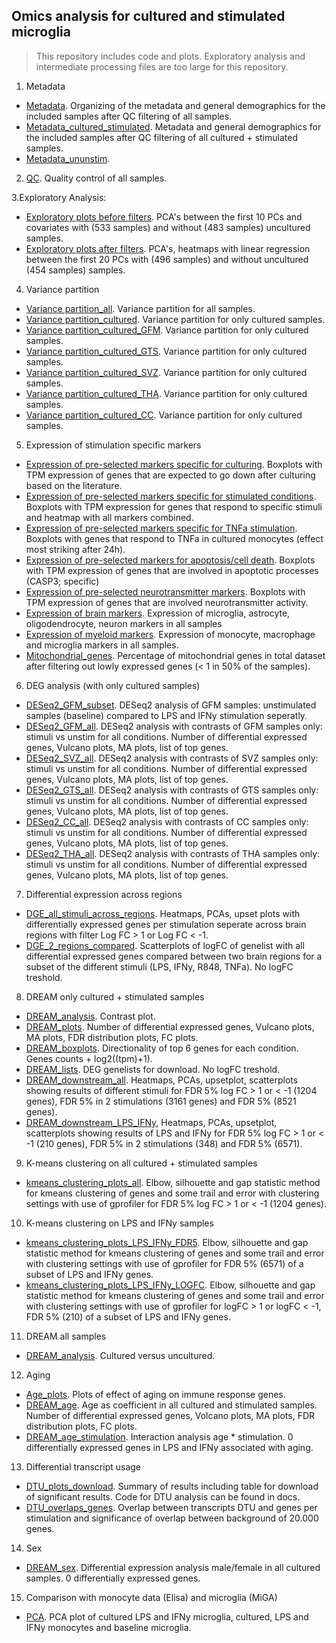 ## Omics analysis for cultured and stimulated microglia 

> This repository includes code and plots. Exploratory analysis and intermediate processing files are too large for this repository.

1. Metadata
- [Metadata](https://rajlabmssm.github.io/MiGASti/docs/Metadata.html). Organizing of the metadata and general demographics for the included samples after QC filtering of all samples. 
- [Metadata_cultured_stimulated](https://rajlabmssm.github.io/MiGASti/docs/Metadata_cultured.html). Metadata and general demographics for the included samples after QC filtering of all cultured + stimulated samples.
- [Metadata_ununstim](https://rajlabmssm.github.io/MiGASti/docs/Metadata_ununstim.html).

2. [QC](https://rajlabmssm.github.io/MiGASti/docs/QC_cor.html). Quality control of all samples.
 
3.Exploratory Analysis: 
 - [Exploratory plots before filters](https://rajlabmssm.github.io/MiGASti/docs/20210209_PCA_heatmap_before_filtering.html). PCA's between the first 10 PCs and covariates with (533 samples) and without (483 samples) uncultured samples.
 - [Exploratory plots after filters](https://rajlabmssm.github.io/MiGASti/docs/20210210_PCA_filtering.html). PCA's, heatmaps with linear regression between the first 20 PCs with (496 samples) and without uncultured (454 samples) samples.  
 
4. Variance partition 
- [Variance partition_all](https://rajlabmssm.github.io/MiGASti/docs/Variance_partition.html). Variance partition for all samples.
- [Variance partition_cultured](https://rajlabmssm.github.io/MiGASti/docs/Variance_partition_cultured.html). Variance partition for only cultured samples.
- [Variance partition_cultured_GFM](https://rajlabmssm.github.io/MiGASti/docs/Variance_partition_GFM.html). Variance partition for only cultured samples.
- [Variance partition_cultured_GTS](https://rajlabmssm.github.io/MiGASti/docs/Variance_partition_GTS.html). Variance partition for only cultured samples.
- [Variance partition_cultured_SVZ](https://rajlabmssm.github.io/MiGASti/docs/Variance_partition_SVZ.html). Variance partition for only cultured samples.
- [Variance partition_cultured_THA](https://rajlabmssm.github.io/MiGASti/docs/Variance_partition_THA.html). Variance partition for only cultured samples.
- [Variance partition_cultured_CC](https://rajlabmssm.github.io/MiGASti/docs/Variance_partition_CC.html). Variance partition for only cultured samples.

5. Expression of stimulation specific markers
- [Expression of pre-selected markers specific for culturing](https://rajlabmssm.github.io/MiGASti/docs/20210217_Markers_homeostatic.html). Boxplots with TPM expression of genes that are expected to go down after culturing based on the literature.
- [Expression of pre-selected markers specific for stimulated conditions](https://rajlabmssm.github.io/MiGASti/docs/20210217_Markers_allstims.html). Boxplots with TPM expression for genes that respond to specific stimuli and heatmap with all markers combined. 
- [Expression of pre-selected markers specific for TNFa stimulation](https://rajlabmssm.github.io/MiGASti/docs/20210225_Markers_TNFa.html). Boxplots with genes that respond to TNFa in cultured monocytes (effect most striking after 24h).
- [Expression of pre-selected markers for apoptosis/cell death](https://rajlabmssm.github.io/MiGASti/docs/20210224_Markers_apoptotic.html). Boxplots with TPM expression of genes that are involved in apoptotic processes (CASP3; specific) 
- [Expression of pre-selected neurotransmitter markers](https://rajlabmssm.github.io/MiGASti/docs/20210304_Markers_neurotransmitters.html). Boxplots with TPM expression of genes that are involved neurotransmitter activity. 
- [Expression of brain markers](https://rajlabmssm.github.io/MiGASti/docs/20210604_Markers_braincells.html). Expression of microglia, astrocyte, oligodendrocyte, neuron markers in all samples
- [Expression of myeloid markers](https://rajlabmssm.github.io/MiGASti/docs/20210604_Markers_myeloid.html). Expression of monocyte, macrophage and microglia markers in all samples. 
- [Mitochondrial_genes](https://rajlabmssm.github.io/MiGASti/docs/20210511_Mitochondrial_genes.html). Percentage of mitochondrial genes in total dataset after filtering out lowly expressed genes (< 1 in 50% of the samples).

6. DEG analysis (with only cultured samples)
- [DESeq2_GFM_subset](https://rajlabmssm.github.io/MiGASti/docs/20210217_DiffExpression_GFM.html). DESeq2 analysis of GFM samples: unstimulated samples (baseline) compared to LPS and IFNy stimulation seperatly. 
- [DESeq2_GFM_all](https://rajlabmssm.github.io/MiGASti/docs/20210223DiffExpression_GFM_all.html). DESeq2 analysis with contrasts of GFM samples only: stimuli vs unstim for all conditions. Number of differential expressed genes, Vulcano plots, MA plots, list of top genes. 
- [DESeq2_SVZ_all](https://rajlabmssm.github.io/MiGASti/docs/20210223DiffExpression_SVZ_all.html). DESeq2 analysis with contrasts of SVZ samples only: stimuli vs unstim for all conditions. Number of differential expressed genes, Vulcano plots, MA plots, list of top genes. 
- [DESeq2_GTS_all](https://rajlabmssm.github.io/MiGASti/docs/20210223DiffExpression_GTS_all.html). DESeq2 analysis with contrasts of GTS samples only: stimuli vs unstim for all conditions. Number of differential expressed genes, Vulcano plots, MA plots, list of top genes. 
- [DESeq2_CC_all](https://rajlabmssm.github.io/MiGASti/docs/20210223DiffExpression_CC_all.html). DESeq2 analysis with contrasts of CC samples only: stimuli vs unstim for all conditions. Number of differential expressed genes, Vulcano plots, MA plots, list of top genes. 
- [DESeq2_THA_all](https://rajlabmssm.github.io/MiGASti/docs/20210225DiffExpression_THA_all.html). DESeq2 analysis with contrasts of THA samples only: stimuli vs unstim for all conditions. Number of differential expressed genes, Vulcano plots, MA plots, list of top genes. 

7. Differential expression across regions
- [DGE_all_stimuli_across_regions](https://rajlabmssm.github.io/MiGASti/docs/20210224_DEG_FC_heatmap_gene_names.html). Heatmaps, PCAs, upset plots with differentially expressed genes per stimulation seperate across brain regions with filter Log FC > 1 or Log FC < -1. 
- [DGE_2_regions_compared](https://rajlabmssm.github.io/MiGASti/docs/20210303_DEG_FC_scatterplot.html). Scatterplots of logFC of genelist with all differential expressed genes compared between two brain regions for a subset of the different stimuli (LPS, IFNy, R848, TNFa). No logFC treshold.

8. DREAM only cultured + stimulated samples 
- [DREAM_analysis](https://rajlabmssm.github.io/MiGASti/docs/20212203_DREAM.html). Contrast plot. 
- [DREAM_plots](https://rajlabmssm.github.io/MiGASti/docs/20212203_DREAM_plots_latest.html). Number of differential expressed genes, Vulcano plots, MA plots, FDR distribution plots, FC plots. 
- [DREAM_boxplots](https://rajlabmssm.github.io/MiGASti/docs/20210331_DREAM_Boxplots_tpm.html). Directionality of top 6 genes for each condition. Genes counts + log2((tpm)+1).
- [DREAM_lists](https://rajlabmssm.github.io/MiGASti/docs/20212203_DREAM_DEG_download.html).  DEG genelists for download. No logFC treshold. 
- [DREAM_downstream_all](https://rajlabmssm.github.io/MiGASti/docs/20210514_DEG_FC_heatmap_DREAM_tresholds.html). Heatmaps, PCAs, upsetplot, scatterplots showing results of different stimuli for FDR 5% log FC > 1 or < -1 (1204 genes), FDR 5% in 2 stimulations (3161 genes) and FDR 5% (8521 genes). 
- [DREAM_downstream_LPS_IFNy](https://rajlabmssm.github.io/MiGASti/docs/20210514_DEG_FC_heatmap_DREAM_tresholds_LPS_IFNy.html), Heatmaps, PCAs, upsetplot, scatterplots showing results of LPS and IFNy  for FDR 5% log FC > 1 or < -1 (210 genes), FDR 5% in 2 stimulations (348) and FDR 5% (6571). 

9. K-means clustering on all cultured + stimulated samples
- [kmeans_clustering_plots_all](https://rajlabmssm.github.io/MiGASti/docs/20210514_kmeans_dream_stimulations.html). Elbow, silhouette and gap statistic method for kmeans clustering of genes and some trail and error with clustering settings with use of gprofiler for FDR 5% log FC > 1 or < -1 (1204 genes).

10. K-means clustering on LPS and IFNy samples
- [kmeans_clustering_plots_LPS_IFNy_FDR5](https://rajlabmssm.github.io/MiGASti/docs/2021049_kmeans_dream_LPS_IFNy_FDR5.html). Elbow, silhouette and gap statistic method for kmeans clustering of genes and some trail and error with clustering settings with use of gprofiler for FDR 5% (6571) of a subset of LPS and IFNy genes. 
- [kmeans_clustering_plots_LPS_IFNy_LOGFC](https://rajlabmssm.github.io/MiGASti/docs/2021049_kmeans_dream_LPS_IFNy_logFC1.html). Elbow, silhouette and gap statistic method for kmeans clustering of genes and some trail and error with clustering settings with use of gprofiler for logFC > 1 or logFC < -1, FDR 5% (210) of a subset of LPS and IFNy genes. 

11. DREAM all samples
- [DREAM_analysis](https://rajlabmssm.github.io/MiGASti/docs/20212203_DREAM.html). Cultured versus uncultured. 

12. Aging
- [Age_plots](https://rajlabmssm.github.io/MiGASti/docs/20212203_DREAM.html). Plots of effect of aging on immune response genes. 
- [DREAM_age](https://rajlabmssm.github.io/MiGASti/docs/20212203_DREAM.html). Age as coefficient in all cultured and stimulated samples. Number of differential expressed genes, Volcano plots, MA plots, FDR distribution plots, FC plots.  
- [DREAM_age_stimulation](https://rajlabmssm.github.io/MiGASti/docs/20212203_DREAM.html). Interaction analysis age * stimulation. 0 differentially expressed genes in LPS and IFNy associated with aging. 

13. Differential transcript usage
- [DTU_plots_download](https://rajlabmssm.github.io/MiGASti/docs/20210511_DTU_plots_download.html). Summary of results including table for download of significant results. Code for DTU analysis can be found in docs. 
- [DTU_overlaps_genes](https://rajlabmssm.github.io/MiGASti/docs/20210512_DTU_genes_overlap.html). Overlap between transcripts DTU and genes per stimulation and significance of overlap between background of 20.000 genes. 

14. Sex
- [DREAM_sex](https://rajlabmssm.github.io/MiGASti/docs/20211305_DREAM_SEX_CHRXY.html). Differential expression analysis male/female in all cultured samples. 0 differentially expressed genes.

15. Comparison with monocyte data (Elisa) and microglia (MiGA) 
- [PCA](https://rajlabmssm.github.io/MiGASti/docs/20210514_monocyte_microglia.html). PCA plot of cultured LPS and IFNy microglia, cultured, LPS and IFNy monocytes and baseline microglia. 

